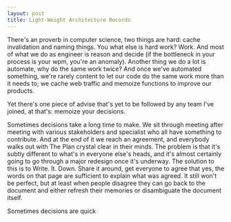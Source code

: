 ```yaml
---
layout: post
title: Light-Weight Architecture Records
---
```


There's an proverb in computer science, two things are hard: cache invalidation and naming things. You what else is hard work? Work. And most of what we do as engineer is reason and decide (if the bottleneck in your process is your wpm, you're an anomaly). Another thing we do a lot is automate, why do the same work twice? And once we've automated something, we're rarely content to let our code do the same work more than it needs to; we cache web traffic and memoize functions to improve our products.

Yet there's one piece of advise that's yet to be followed by any team I've joined, at that's: memoize your decisions.

Sometimes decisions take a long time to make. We sit through meeting after meeting with various stakeholders and specialist who all have something to contribute. And at the end of it we reach an agreement, and everybody walks out with The Plan crystal clear in their minds. The problem is that it's subtly different to what's in everyone else's heads, and it's almost certainly going to go through a major redesign once it's underway. The solution to this is to Write. It. Down. Share it around, get everyone to agree that yes, the words on that page are sufficient to explain what was agreed. It still won't be perfect, but at least when people disagree they can go back to the document and either refresh their memories or disambiguate the document itself.

Sometimes decisions are quick
